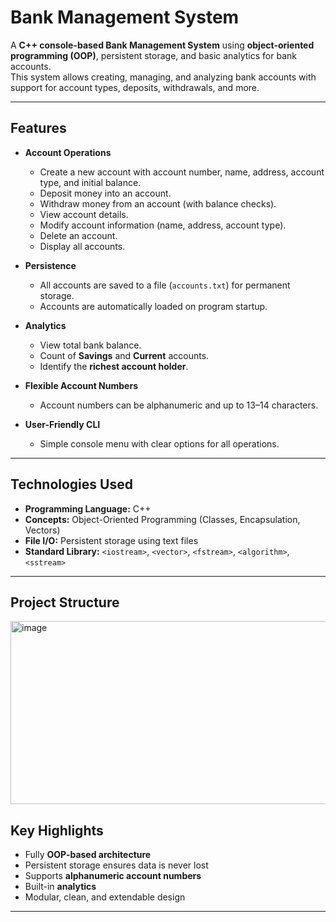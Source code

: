 # Bank Management System

A **C++ console-based Bank Management System** using **object-oriented programming (OOP)**, persistent storage, and basic analytics for bank accounts.  
This system allows creating, managing, and analyzing bank accounts with support for account types, deposits, withdrawals, and more.

---

## Features

- **Account Operations**
  - Create a new account with account number, name, address, account type, and initial balance.
  - Deposit money into an account.
  - Withdraw money from an account (with balance checks).
  - View account details.
  - Modify account information (name, address, account type).
  - Delete an account.
  - Display all accounts.

- **Persistence**
  - All accounts are saved to a file (`accounts.txt`) for permanent storage.
  - Accounts are automatically loaded on program startup.

- **Analytics**
  - View total bank balance.
  - Count of **Savings** and **Current** accounts.
  - Identify the **richest account holder**.

- **Flexible Account Numbers**
  - Account numbers can be alphanumeric and up to 13–14 characters.

- **User-Friendly CLI**
  - Simple console menu with clear options for all operations.

---

## Technologies Used

- **Programming Language:** C++
- **Concepts:** Object-Oriented Programming (Classes, Encapsulation, Vectors)
- **File I/O:** Persistent storage using text files
- **Standard Library:** `<iostream>`, `<vector>`, `<fstream>`, `<algorithm>`, `<sstream>`

---

## Project Structure

<img width="579" height="293" alt="image" src="https://github.com/user-attachments/assets/12f9051f-1a36-4c02-88dd-26506e13622f" />


## Key Highlights

- Fully **OOP-based architecture**
- Persistent storage ensures data is never lost
- Supports **alphanumeric account numbers**
- Built-in **analytics**
- Modular, clean, and extendable design

---
